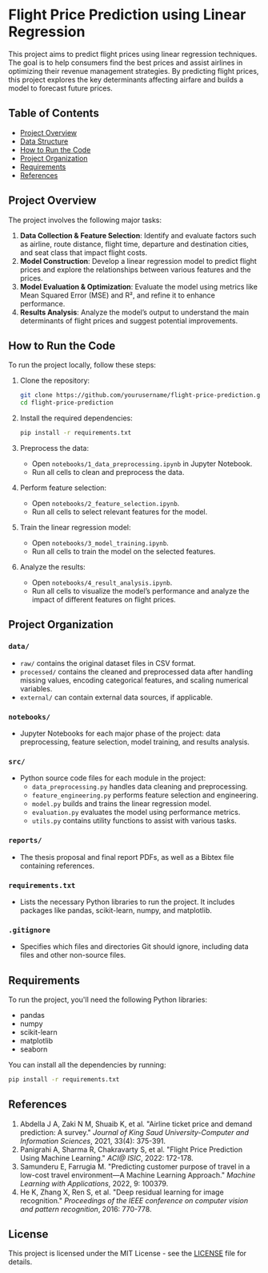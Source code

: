 
# Flight Price Prediction using Linear Regression

This project aims to predict flight prices using linear regression techniques. The goal is to help consumers find the best prices and assist airlines in optimizing their revenue management strategies. By predicting flight prices, this project explores the key determinants affecting airfare and builds a model to forecast future prices.

## Table of Contents

- [Project Overview](#project-overview)
- [Data Structure](#data-structure)
- [How to Run the Code](#how-to-run-the-code)
- [Project Organization](#project-organization)
- [Requirements](#requirements)
- [References](#references)

## Project Overview

The project involves the following major tasks:
1. **Data Collection & Feature Selection**: Identify and evaluate factors such as airline, route distance, flight time, departure and destination cities, and seat class that impact flight costs.
2. **Model Construction**: Develop a linear regression model to predict flight prices and explore the relationships between various features and the prices.
3. **Model Evaluation & Optimization**: Evaluate the model using metrics like Mean Squared Error (MSE) and R², and refine it to enhance performance.
4. **Results Analysis**: Analyze the model’s output to understand the main determinants of flight prices and suggest potential improvements.



## How to Run the Code

To run the project locally, follow these steps:

1. Clone the repository:
   ```bash
   git clone https://github.com/yourusername/flight-price-prediction.git
   cd flight-price-prediction
   ```

2. Install the required dependencies:
   ```bash
   pip install -r requirements.txt
   ```

3. Preprocess the data:
   - Open `notebooks/1_data_preprocessing.ipynb` in Jupyter Notebook.
   - Run all cells to clean and preprocess the data.

4. Perform feature selection:
   - Open `notebooks/2_feature_selection.ipynb`.
   - Run all cells to select relevant features for the model.

5. Train the linear regression model:
   - Open `notebooks/3_model_training.ipynb`.
   - Run all cells to train the model on the selected features.

6. Analyze the results:
   - Open `notebooks/4_result_analysis.ipynb`.
   - Run all cells to visualize the model’s performance and analyze the impact of different features on flight prices.

## Project Organization

### `data/`
- `raw/` contains the original dataset files in CSV format.
- `processed/` contains the cleaned and preprocessed data after handling missing values, encoding categorical features, and scaling numerical variables.
- `external/` can contain external data sources, if applicable.

### `notebooks/`
- Jupyter Notebooks for each major phase of the project: data preprocessing, feature selection, model training, and results analysis.

### `src/`
- Python source code files for each module in the project:
  - `data_preprocessing.py` handles data cleaning and preprocessing.
  - `feature_engineering.py` performs feature selection and engineering.
  - `model.py` builds and trains the linear regression model.
  - `evaluation.py` evaluates the model using performance metrics.
  - `utils.py` contains utility functions to assist with various tasks.

### `reports/`
- The thesis proposal and final report PDFs, as well as a Bibtex file containing references.

### `requirements.txt`
- Lists the necessary Python libraries to run the project. It includes packages like pandas, scikit-learn, numpy, and matplotlib.

### `.gitignore`
- Specifies which files and directories Git should ignore, including data files and other non-source files.

## Requirements

To run the project, you'll need the following Python libraries:
- pandas
- numpy
- scikit-learn
- matplotlib
- seaborn

You can install all the dependencies by running:
```bash
pip install -r requirements.txt
```

## References

1. Abdella J A, Zaki N M, Shuaib K, et al. "Airline ticket price and demand prediction: A survey." *Journal of King Saud University-Computer and Information Sciences*, 2021, 33(4): 375-391.
2. Panigrahi A, Sharma R, Chakravarty S, et al. "Flight Price Prediction Using Machine Learning." *ACI@ ISIC*, 2022: 172-178.
3. Samunderu E, Farrugia M. "Predicting customer purpose of travel in a low-cost travel environment—A Machine Learning Approach." *Machine Learning with Applications*, 2022, 9: 100379.
4. He K, Zhang X, Ren S, et al. "Deep residual learning for image recognition." *Proceedings of the IEEE conference on computer vision and pattern recognition*, 2016: 770-778.

## License

This project is licensed under the MIT License - see the [LICENSE](LICENSE) file for details.
```
